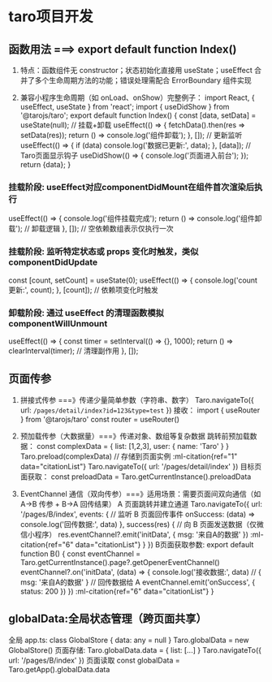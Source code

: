 # taro项目开发
## 函数用法 ===> export default function Index()
1. 特点：函数组件无 constructor；状态初始化直接用 useState；useEffect 合并了多个生命周期方法的功能；错误处理需配合 ErrorBoundary 组件实现

2. 兼容小程序生命周期（如 onLoad、onShow）完整例子：
import React, { useEffect, useState } from 'react';
import { useDidShow } from '@tarojs/taro';
export default function Index() {
  const [data, setData] = useState(null);
  // 挂载+卸载
  useEffect(() => {
    fetchData().then(res => setData(res));
    return () => console.log('组件卸载');
  }, []);
  // 更新监听
  useEffect(() => {
    if (data) console.log('数据已更新:', data);
  }, [data]);
  // Taro页面显示钩子
  useDidShow(() => {
    console.log('页面进入前台');
  });
  return <View>{data}</View>;
}


### 挂载阶段: useEffect对应componentDidMount在组件首次渲染后执行
  useEffect(() => {
    console.log('组件挂载完成');
    return () => console.log('组件卸载'); // 卸载逻辑
  }, []); // 空依赖数组表示仅执行一次

### 挂载阶段: 监听特定状态或 props 变化时触发，类似 componentDidUpdate
  const [count, setCount] = useState(0);
  useEffect(() => {
    console.log('count 更新:', count);
  }, [count]); // 依赖项变化时触发
### 卸载阶段: 通过 useEffect 的清理函数模拟 componentWillUnmount
  useEffect(() => {
    const timer = setInterval(() => {}, 1000);
    return () => clearInterval(timer); // 清理副作用
  }, []);
  
## 页面传参
1. 拼接式传参 ===》传递少量简单参数（字符串、数字）
    Taro.navigateTo({
      url: `/pages/detail/index?id=123&type=test` 
    })
  接收：
    import { useRouter } from '@tarojs/taro'
    const router = useRouter()

2. 预加载传参（大数据量）===》传递对象、数组等复杂数据
  跳转前预加载数据：
    const complexData = { list: [1,2,3], user: { name: 'Taro' } }
    Taro.preload(complexData)  // 存储到页面实例 :ml-citation{ref="1" data="citationList"}
    Taro.navigateTo({ url: '/pages/detail/index' })
  目标页面获取：
    const preloadData = Taro.getCurrentInstance().preloadData

4. EventChannel 通信（双向传参）===》适用场景‌：需要页面间双向通信（如 A→B 传参 + B→A 回传结果）
  A 页面跳转并建立通道
    Taro.navigateTo({
      url: '/pages/B/index',
      events: {
        // 监听 B 页面回传事件
        onSuccess: (data) => console.log('回传数据:', data) 
      },
      success(res) {
        // 向 B 页面发送数据（仅微信小程序）
        res.eventChannel?.emit('initData', { msg: '来自A的数据' }) :ml-citation{ref="6" data="citationList"}
      }
    })
  B页面获取参数:
    export default function B() {
      const eventChannel = Taro.getCurrentInstance().page?.getOpenerEventChannel()
      eventChannel?.on('initData', (data) => {
        console.log('接收数据:', data) // { msg: '来自A的数据' }
        // 回传数据给 A
        eventChannel.emit('onSuccess', { status: 200 }) 
      }) :ml-citation{ref="6" data="citationList"}
    }

## globalData:全局状态管理（跨页面共享）
全局 app.ts:
  class GlobalStore {
    data: any = null
  }
  Taro.globalData = new GlobalStore()
页面存储:
  Taro.globalData.data = { list: [...] } 
  Taro.navigateTo({ url: '/pages/B/index' })
页面读取
const globalData = Taro.getApp().globalData.data





















